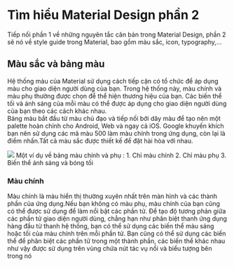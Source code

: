 # Tìm hiểu Material Design phần 2
  Tiếp nối phần 1 về những nguyên tắc căn bản trong Material Design, phần 2 sẽ nó về style guide trong Material, bao gồm màu sắc, icon, typography,...
## Màu sắc và bảng màu 
  Hệ thống màu của Material sử dụng cách tiếp cận có tổ chức để áp dụng màu cho giao diện người dùng của bạn. Trong hệ thống này, màu chính và màu phụ thường được chọn để thể hiện thương hiệu của bạn. Các biến thể tối và ánh sáng của mỗi màu có thể được áp dụng cho giao diện người dùng của bạn theo các cách khác nhau. <br>
  Bảng màu bắt đầu từ màu chủ đạo và tiếp nối bởi dây màu để tạo nên một palette hoàn chỉnh cho Android, Web và ngay cả iOS. Google khuyến khích bạn nên sử dụng các mã màu 500 làm màu chính trong ứng dụng, còn lại là điểm nhấn.Tất cả màu sắc được thiết kế để đặt hài hòa với nhau.
  
<img src="https://storage.googleapis.com/spec-host-backup/mio-design%2Fassets%2F1G9utlx7O2-lxBVs5e3BbWq7kbAdXMwOE%2Fcolor-colorsystem-usagepalettes-1.png">
Một ví dụ về bảng màu chính và phụ :
  1. Chỉ màu chính
  2. Chỉ màu phụ
  3. Biến thể ánh sáng và bóng tối


### Màu chính
  Màu chính là màu hiển thị thường xuyên nhất trên màn hình và các thành phần của ứng dụng.Nếu bạn không có màu phụ, màu chính của bạn cũng có thể được sử dụng để làm nổi bật các phần tử.
  Để tạo độ tương phản giữa các phần tử giao diện người dùng, chẳng hạn như phân biệt thanh ứng dụng hàng đầu từ thanh hệ thống, bạn có thể sử dụng các biến thể màu sáng hoặc tối của màu chính trên mỗi phần tử. Bạn cũng có thể sử dụng các biến thể để phân biệt các phần tử trong một thành phần, các biến thể khác nhau như vậy được sử dụng trên vùng chứa nút tác vụ nổi và biểu tượng bên trong nó
